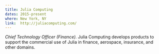 ```yaml
---
title: Julia Computing
dates: 2015-present
where: New York, NY
link:  http://juliacomputing.com/
---
```


*Chief Technology Officer (Finance).*
Julia Computing develops products to support the commercial use of Julia in finance, aerospace, insurance, and other domains.

